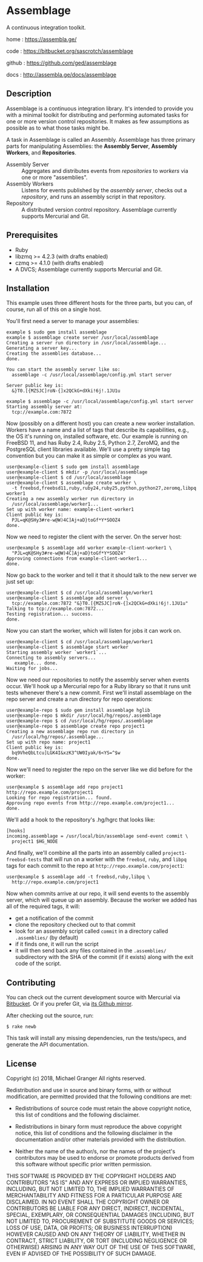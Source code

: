 # Assemblage

A continuous integration toolkit.

home
: https://assembla.ge/

code
: https://bitbucket.org/sascrotch/assemblage

github
: https://github.com/ged/assemblage

docs
: http://assembla.ge/docs/assemblage


## Description

Assemblage is a continuous integration library. It's intended to provide you
with a minimal toolkit for distributing and performing automated tasks
for one or more version control repositories. It makes as few assumptions as
possible as to what those tasks might be.

A task in Assemblage is called an Assembly. Assemblage has three primary parts for manipulating Assemblies: the **Assembly Server**, **Assembly
Workers**, and **Repositories**.

<dl>
  <dt>Assembly Server</dt>
  <dd>Aggregates and distributes events from <em>repositories</em> to
  <em>workers</em> via one or more "assemblies".</dd>

  <dt>Assembly Workers</dt>
  <dd>Listens for events published by the <em>assembly server</em>, checks out
  a <em>repository</em>, and runs an assembly script in that repository.</dd>

  <dt>Repository</dt>
  <dd>A distributed version control repository. Assemblage currently supports
  Mercurial and Git.</dd>
</dl>


## Prerequisites

* Ruby
* libzmq >= 4.2.3 (with drafts enabled)
* czmq >= 4.1.0 (with drafts enabled)
* A DVCS; Assemblage currently supports Mercurial and Git.


## Installation

This example uses three different hosts for the three parts, but you can, of
course, run all of this on a single host.

You'll first need a server to manage your assemblies:

    example $ sudo gem install assemblage
    example $ assemblage create server /usr/local/assemblage
    Creating a server run directory in /usr/local/assemblage...
    Generating a server key...
    Creating the assemblies database...
    done.

    You can start the assembly server like so:
      assemblage -c /usr/local/assemblage/config.yml start server
    
    Server public key is:
      &}T0.[{MZSJC]roN-{]x2QCkG+dXki!6j!.1JU1u

    example $ assemblage -c /usr/local/assemblage/config.yml start server
    Starting assembly server at:
      tcp://example.com:7872

Now (possibly on a different host) you can create a new worker installation.
Workers have a name and a list of tags that describe its capabilities, e.g.,
the OS it's running on, installed software, etc. Our example is running on
FreeBSD 11, and has Ruby 2.4, Ruby 2.5, Python 2.7, ZeroMQ, and the PostgreSQL
client libraries available. We'll use a pretty simple tag convention but you
can make it as simple or complex as you want.

    user@example-client $ sudo gem install assemblage
    user@example-client $ mkdir -p /usr/local/assemblage
    user@example-client $ cd /usr/local/assemblage
    user@example-client $ assemblage create worker \
      -t freebsd,freebsd11,ruby,ruby24,ruby25,python,python27,zeromq,libpq worker1
    Creating a new assembly worker run directory in
      /usr/local/assemblage/worker1...
    Set up with worker name: example-client-worker1
    Client public key is:
      PJL=qK@SHy3#re-w@W)4C]Aj+aD}toGf*Y*SOOZ4
    done.

Now we need to register the client with the server. On the server host:

    user@example $ assemblage add worker example-client-worker1 \
      "PJL=qK@SHy3#re-w@W)4C]Aj+aD}toGf*Y*SOOZ4"
    Approving connections from example-client-worker1...
    done.

Now go back to the worker and tell it that it should talk to the new server we
just set up:

    user@example-client $ cd /usr/local/assemblage/worker1
    user@example-client $ assemblage add server \
      tcp://example.com:7872 "&}T0.[{MZSJC]roN-{]x2QCkG+dXki!6j!.1JU1u"
    Talking to tcp://example.com:7872...
    Testing registration... success.
    done.

Now you can start the worker, which will listen for jobs it can work on.

    user@example-client $ cd /usr/local/assemblage/worker1
    user@example-client $ assemblage start worker
    Starting assembly worker `worker1`...
    Connecting to assembly servers...
       example... done.
    Waiting for jobs...

Now we need our repositories to notify the assembly server when events occur.
We'll hook up a Mercurial repo for a Ruby library so that it runs unit tests
whenever there's a new commit. First we'll install assemblage on the repo
server and create a run directory for repo operations:

    user@example-repo $ sudo gem install assemblage hglib
    user@example-repo $ mkdir /usr/local/hg/repos/.assemblage
    user@example-repo $ cd /usr/local/hg/repos/.assemblage
    user@example-repo $ assemblage create repo project1
    Creating a new assemblage repo run directory in
      /usr/local/hg/repos/.assemblage...
    Set up with repo name: project1
    Client public key is:
      bq9VheQbLtcu]LGK4I&xzK3^UW0Iyak/6<YS=^$w
    done.

Now we'll need to register the repo on the server like we did before for the
worker:

    user@example $ assemblage add repo project1 http://repo.example.com/project1
    Looking for repo registration... found.
    Approving repo events from http://repo.example.com/project1...
    done.

We'll add a hook to the repository's .hg/hgrc that looks like:

    [hooks]
    incoming.assemblage = /usr/local/bin/assemblage send-event commit \
      project1 $HG_NODE

And finally, we'll combine all the parts into an assembly called
`project1-freebsd-tests` that will run on a worker with the `freebsd`, `ruby`,
and `libpq` tags for each commit to the repo at
`http://repo.example.com/project1`:

    user@example $ assemblage add -t freebsd,ruby,libpq \
      http://repo.example.com/project1

Now when commits arrive at our repo, it will send events to the assembly server, which will queue up an assembly. Because the worker we added has all of the required tags, it will:

- get a notification of the commit
- clone the repository checked out to that commit
- look for an assembly script called `commit` in a directory called `.assemblies/` (by default)
- if it finds one, it will run the script
- it will then send back any files contained in the `.assemblies/` subdirectory with the SHA of the commit (if it exists) along with the exit code of the script.



## Contributing

You can check out the current development source with Mercurial via
[Bitbucket](http://bitbucket.org/sascrotch/assemblage). Or if you prefer Git,
via [its Github mirror](https://github.com/ged/assemblage).

After checking out the source, run:

    $ rake newb

This task will install any missing dependencies, run the tests/specs,
and generate the API documentation.


## License

Copyright (c) 2018, Michael Granger
All rights reserved.

Redistribution and use in source and binary forms, with or without
modification, are permitted provided that the following conditions are met:

* Redistributions of source code must retain the above copyright notice,
  this list of conditions and the following disclaimer.

* Redistributions in binary form must reproduce the above copyright notice,
  this list of conditions and the following disclaimer in the documentation
  and/or other materials provided with the distribution.

* Neither the name of the author/s, nor the names of the project's
  contributors may be used to endorse or promote products derived from this
  software without specific prior written permission.

THIS SOFTWARE IS PROVIDED BY THE COPYRIGHT HOLDERS AND CONTRIBUTORS "AS IS"
AND ANY EXPRESS OR IMPLIED WARRANTIES, INCLUDING, BUT NOT LIMITED TO, THE
IMPLIED WARRANTIES OF MERCHANTABILITY AND FITNESS FOR A PARTICULAR PURPOSE ARE
DISCLAIMED. IN NO EVENT SHALL THE COPYRIGHT OWNER OR CONTRIBUTORS BE LIABLE
FOR ANY DIRECT, INDIRECT, INCIDENTAL, SPECIAL, EXEMPLARY, OR CONSEQUENTIAL
DAMAGES (INCLUDING, BUT NOT LIMITED TO, PROCUREMENT OF SUBSTITUTE GOODS OR
SERVICES; LOSS OF USE, DATA, OR PROFITS; OR BUSINESS INTERRUPTION) HOWEVER
CAUSED AND ON ANY THEORY OF LIABILITY, WHETHER IN CONTRACT, STRICT LIABILITY,
OR TORT (INCLUDING NEGLIGENCE OR OTHERWISE) ARISING IN ANY WAY OUT OF THE USE
OF THIS SOFTWARE, EVEN IF ADVISED OF THE POSSIBILITY OF SUCH DAMAGE.


